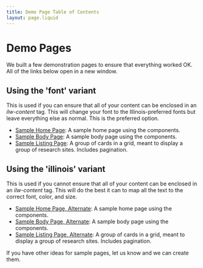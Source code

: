 ```yaml
---
title: Demo Page Table of Contents
layout: page.liquid
---
```

# Demo Pages

We built a few demonstration pages to ensure that everything worked OK. All of the links below open in a new window. 

## Using the 'font' variant

This is used if you can ensure that all of your content can be enclosed in an *ilw-content* tag. This will change your font to the Illinois-preferred fonts but leave everything else as normal. This is the preferred option. 

* <a href="/demo/home.html" target="_blank">Sample Home Page</a>: A sample home page using the components. 
* <a href="/demo/body.html" target="_blank">Sample Body Page</a>: A sample body page using the components. 
* <a href="/demo/card-grid.html" target="_blank">Sample Listing Page</a>: A group of cards in a grid, meant to display a group of research sites. Includes pagination.

## Using the 'illinois' variant

This is used if you cannot ensure that all of your content can be enclosed in an *ilw-content* tag. This will do the best it can to map all the text to the correct font, color, and size. 

* <a href="/demo/home-illinois-mode.html" target="_blank">Sample Home Page, Alternate</a>: A sample home page using the  components. 
* <a href="/demo/body-illinois-mode.html" target="_blank">Sample Body Page, Alternate</a>: A sample body page using the components.
* <a href="/demo/card-grid-illinois-mode.html" target="_blank">Sample Listing Page, Alternate</a>: A group of cards in a grid, meant to display a group of research sites. Includes pagination.

If you have other ideas for sample pages, let us know and we can create them. 
